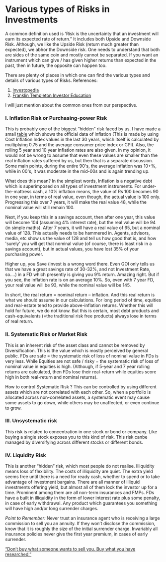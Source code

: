 # Various types of Risks in Investments

A common definition used is 'Risk is the uncertainty that an investment will earn its expected rate of return.” It includes both Upside and Downside Risk. Although, we like the Upside Risk (return much greater than expected), we abhor the Downside risk. One needs to understand that both are sides of the same coin and mostly cannot be separated. If you want an instrument which can give / has given higher returns than expected in the past, then in future, the opposite can happen too.

There are plenty of places in which one can find the various types and details of various types of Risks. References:

1.  [Investopedia](https://www.investopedia.com/terms/r/risk.asp)
2.  [Franklin Templeton Investor Education](https://www.franklintempletonindia.com/article/head-start-8-io04og31/identifying-financial-risks)

I will just mention about the common ones from our perspective.

### **I. Inflation Risk or Purchasing-power Risk**

This is probably one of the biggest “hidden” risk faced by us. I have made a small [table](http://imgur.com/dfcMsgk) which shows the official data of inflation (This is made by using Cost Inflation Index values in the last 30 years, which itself is calculated by multiplying 0.75 and the average consumer price index or CPI). Also, the rolling 5 year and 10 year inflation rates are also given. In my opinion, it would not be wrong to assume that even these values are smaller than the real inflation rates suffered by us, but then that is a separate discussion. Some main points, during the entire 90's, the average inflation was 10+%, while in 00's, it was moderate in the mid-00s and is again trending up.

What does this mean? In the simplest words, Inflation is a negative debt which is superimposed on all types of investment instruments. For under-the-mattress cash, a 10% inflation means, the value of Rs 100 becomes 90 in one year, in terms of real value, even though, the actual value is 100 only. Progressing this over 7 years, it will make the real value 48, while the nominal value will still remain 100.

Next, if you keep this in a savings account, then after one year, this value will become 104 (assuming 4% interest rate), but the real value will be 94 (in simple maths). After 7 years, it will have a real value of 65, but a nominal value of 128. This actually needs to be hammered in. Agents, advisors, media, etc show us the value of 128 and tell us how good that is, and how 'surely' you will get that nominal value (of course, there is least risk in a savings account), but in actual values, you have lost 35% of your purchasing power.

Higher up, you Save (invest is a wrong word there. Even GOI only tells us that we have a great savings rate of 30-32%, and not Investment Rate, so....) in a FD which presently is giving you 9% return. Amazing right. But if you see, the inflation rate is on an average 10%. So, even with 7 year FD, your real value will be 93, while the nominal value will be 145.

In short, the real return = nominal return – inflation. And this real return is what we should assume in our calculations. For long period of time, equities and real-estate tend to provide above-inflation returns. Whether this will hold for future, we do not know. But this is certain, most debt products and cash-equivalents (=the traditional risk free products) always lose in terms of real return.

### **II. Systematic Risk or Market Risk**

This is an inherent risk of the asset class and cannot be removed by Diversification. This is the value which is mostly perceived by general public. FDs are safe = the systematic risk of loss of nominal value in FDs is very less. While Equities are not safe / risky = the systematic risk of loss of nominal value in equities is high. (Although, if 5-year and 7 year rolling returns are calculated, then FDs lose their real-return while equities score high in both real-return and nominal returns).

How to control Systematic Risk ? This can be controlled by using different assets which are not correlated with each other. So, when a portfolio is allocated across non-correlated assets, a systematic event may cause some assets to go down, while others may be unaffected, or even continue to grow.

### **III. Unsystematic risk**

This risk is related to concentration in one stock or bond or company. Like buying a single stock exposes you to this kind of risk. This risk canbe managed by diversifying across different stocks or different bonds.

### **IV. Liquidity Risk**

This is another “hidden” risk, which most people do not realise. Illiquidity means loss of flexibility. The costs of illiquidity are quiet. The extra yield seems free until there is a need for ready cash, whether to spend or to take advantage of investment bargains. There are all manner of illiquid investments offering yield, but almost all of them lock the investor up for a time. Prominent among them are all non-term insurances and FMPs. FDs have a built in illiquidity in the form of lower interest rate plus some penalty, in case of early withdrawal. Any product which guarantees you something will have high and/or long surrender charges.

*Point to Remember:* Never trust an insurance agent who is receiving a large commission to sell you an annuity. If they won’t disclose the commission, know that it is roughly the size of the initial surrender charge. Invariably all insurance policies never give the first year premium, in cases of early surrender.

[“Don’t buy what someone wants to sell you. Buy what you have researched.”](http://alephblog.com/2013/02/03/wall-street-hates-you/)

